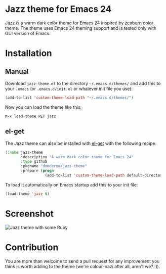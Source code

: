 # Jazz theme for Emacs 24

Jazz is a warm dark color theme for Emacs 24 inspired by [zenburn](https://github.com/bbatsov/zenburn-emacs) color theme.
The theme uses Emacs 24 theming support and is tested only with GUI version of Emacs.

# Installation

## Manual

Download `jazz-theme.el` to the directory `~/.emacs.d/themes/` and add this to your `.emacs` (or `.emacs.d/init.el` or whatever init file you use):

```lisp
(add-to-list 'custom-theme-load-path "~/.emacs.d/themes/")
```

Now you can load the theme like this:

`M-x load-theme RET jazz`

## el-get

The Jazz theme can also be installed with [el-get](https://github.com/dimitri/el-get) with the following recipe:

```lisp
(:name jazz-theme
       :description "A warm dark color theme for Emacs 24"
       :type github
       :pkgname "donderom/jazz-theme"
       :prepare (progn
                  (add-to-list 'custom-theme-load-path default-directory)))
```

To load it automatically on Emacs startup add this to your init file:

```lisp
(load-theme 'jazz t)
```

# Screenshot

![Jazz theme with some Ruby](https://github.com/donderom/jazz-theme/raw/master/screenshot.png)

# Contribution

You are more than welcome to send a pull request for any improvement you think is worth adding to the theme
(we're colour-nazi after all, aren't we? :)).
